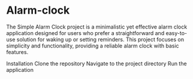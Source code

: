 # Alarm-clock
The Simple Alarm Clock project is a minimalistic yet effective alarm clock application designed for users who prefer a straightforward and easy-to-use solution for waking up or setting reminders. This project focuses on simplicity and functionality, providing a reliable alarm clock with basic features.


Installation
Clone the repository
Navigate to the project directory
Run the application
